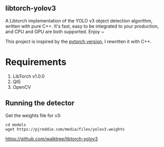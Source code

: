 ## libtorch-yolov3
A Libtorch implementation of the YOLO v3 object detection algorithm, written with pure C++. It's fast, easy to be integrated to your production, and CPU and GPU are both supported. Enjoy ~

This project is inspired by the [pytorch version](https://github.com/ayooshkathuria/pytorch-yolo-v3), I rewritten it with C++.

# Requirements
1. LibTorch v1.0.0
2. Qt5
3. OpenCV




## Running the detector

Get the weights file for v3:

```
cd models
wget https://pjreddie.com/media/files/yolov3.weights 
```





<https://github.com/walktree/libtorch-yolov3>